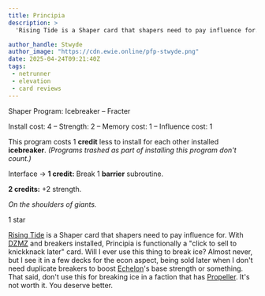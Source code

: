 ```yaml
---
title: Principia
description: >
  'Rising Tide is a Shaper card that shapers need to pay influence for. With DZMZ and breakers installed, Principia is functionally a "click to sell to knickknack later" card. Will I ever use this thing to break ice? Almost never, but I see it in a few decks for the econ aspect, being sold later when I don't need duplicate breakers to boost Echelon's base strength or something. That said, don't use this for breaking ice in a faction that has Propeller. It's not worth it. You deserve better.'

author_handle: Stwyde
author_image: "https://cdn.ewie.online/pfp-stwyde.png"
date: 2025-04-24T09:21:40Z
tags:
 - netrunner
 - elevation
 - card reviews
---
```


<card-frame name="principia" side="runner" stars="1" src="https://cdn.ewie.online/20250424092107-Image.jpeg">

<div class="visually-hidden" id="card-name-principia">

Shaper Program: Icebreaker – Fracter

Install cost: 4 – Strength: 2 – Memory cost: 1 – Influence cost: 1

This program costs 1 **credit** less to install for each other installed **icebreaker**. *(Programs trashed as part of installing this program don't count.)*

Interface → **1 credit:** Break 1 **barrier** subroutine.

**2 credits:** +2 strength.

_On the shoulders of giants._

1 star

</div>

</card-frame>

<script type="module" src="/assets/js/components/card-frame.js"></script>

[Rising Tide](https://ewie.online/posts/20250316-rising-tide/) is a Shaper card that shapers need to pay influence for. With [DZMZ](https://netrunnerdb.com/en/card/30022) and breakers installed, Principia is functionally a "click to sell to knickknack later" card. Will I ever use this thing to break ice? Almost never, but I see it in a few decks for the econ aspect, being sold later when I don't need duplicate breakers to boost [Echelon](https://netrunnerdb.com/en/card/30025)'s base strength or something. That said, don't use this for breaking ice in a faction that has [Propeller](https://netrunnerdb.com/en/card/33027). It's not worth it. You deserve better.
